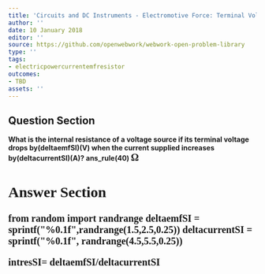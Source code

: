 ```yaml
---
title: 'Circuits and DC Instruments - Electromotive Force: Terminal Voltage'
author: ''
date: 10 January 2018
editor: ''
source: https://github.com/openwebwork/webwork-open-problem-library
type: ''
tags:
- electricpowercurrentemfresistor
outcomes:
- TBD
assets: ''
---
```


## Question Section 

<b>
What is the internal resistance of a voltage source if its terminal voltage drops by(deltaemfSI)(V) when the current supplied increases by(deltacurrentSI)(A)?
ans_rule(40) <span style="font-family: 'Times'; font-size: 20px";>&Omega;<span>



## Answer Section

from random import randrange
deltaemfSI = sprintf("%0.1f",randrange(1.5,2.5,0.25))
deltacurrentSI = sprintf("%0.1f", randrange(4.5,5.5,0.25))

intresSI= deltaemfSI/deltacurrentSI